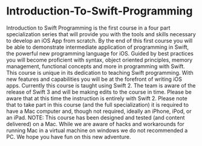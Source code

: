 # Introduction-To-Swift-Programming
Introduction to Swift Programming is the first course in a four part specialization series that will provide you with the tools and skills necessary to develop an iOS App from scratch. By the end of this first course you will be able to demonstrate intermediate application of programming in Swift, the powerful new programming language for iOS. Guided by best practices you will become proficient with syntax, object oriented principles, memory management, functional concepts and more in programming with Swift.  This course is unique in its dedication to teaching Swift programming. With new features and capabilities you will be at the forefront of writing iOS apps. Currently this course is taught using Swift 2. The team is aware of the release of Swift 3 and will be making edits to the course in time. Please be aware that at this time the instruction is entirely with Swift 2. Please note that to take part in this course (and the full specialization) it is required to have a Mac computer and, though not required, ideally an iPhone, iPod, or an iPad. NOTE: This course has been designed and tested (and content delivered) on a Mac. While we are aware of hacks and workarounds for running Mac in a virtual machine on windows we do not recommended a PC. We hope you have fun on this new adventure.
